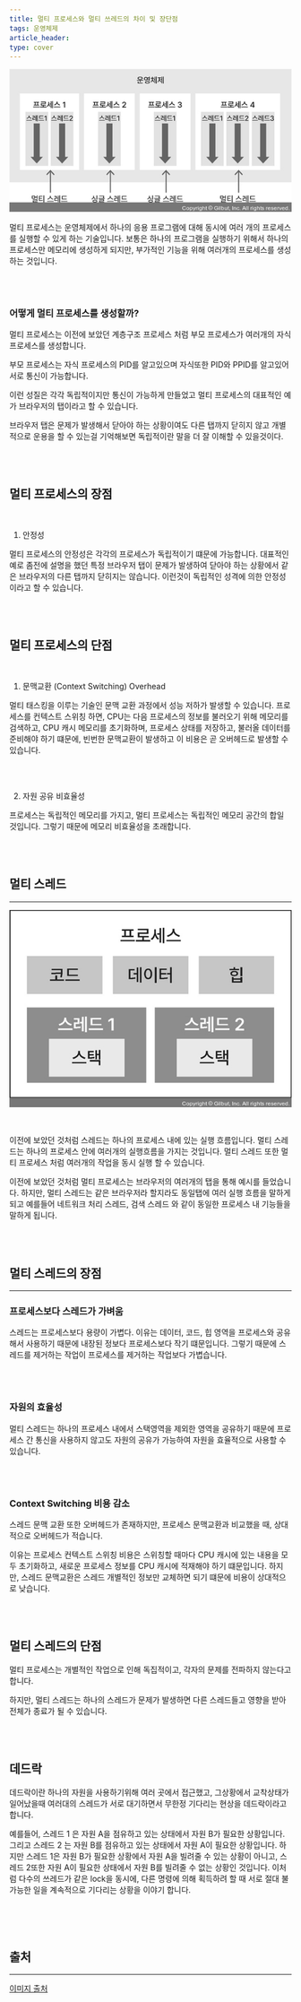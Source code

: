 ```yaml
---
title: 멀티 프로세스와 멀티 쓰레드의 차이 및 장단점
tags: 운영체제
article_header:
type: cover
---
```


![](https://raw.githubusercontent.com/jickDo/picture/master/OS/study/cp2/10/multi_process.png)

멀티 프로세스는 운영체제에서 하나의 응용 프로그램에 대해 동시에 여러 개의 프로세스를 실행할 수 있게 하는 기술입니다.
보통은 하나의 프로그램을 실행하기 위해서 하나의 프로세스만 메모리에 생성하게 되지만, 부가적인 기능을 위해
여러개의 프로세스를 생성하는 것입니다.

<br>
<br>

### 어떻게 멀티 프로세스를 생성할까?

멀티 프로세스는 이전에 보았던 계층구조 프로세스 처럼 부모 프로세스가
여러개의 자식 프로세스를 생성합니다.

부모 프로세스는 자식 프로세스의 PID를 알고있으며 자식또한 PID와 PPID를 알고있어
서로 통신이 가능합니다.

이런 성질은 각각 독립적이지만 통신이 가능하게 만들었고 멀티 프로세스의 대표적인 예가
브라우저의 탭이라고 할 수 있습니다.

브라우저 탭은 문제가 발생해서 닫아야 하는 상황이여도 다른 탭까지 닫히지 않고 개별적으로
운용을 할 수 있는걸 기억해보면 독립적이란 말을 더 잘 이해할 수 있을것이다.

<br>
<br>

## 멀티 프로세스의 장점

<br>

1. 안정성

멀티 프로세스의 안정성은 각각의 프로세스가 독립적이기 떄문에 가능합니다.
대표적인 예로 좀전에 설명을 했던 특정 브라우저 탭이 문제가 발생하여 닫아야 하는 상황에서
같은 브라우저의 다른 탭까지 닫히지는 않습니다.
이런것이 독립적인 성격에 의한 안정성이라고 할 수 있습니다.

<br>
<br>

## 멀티 프로세스의 단점

<br>

1. 문맥교환 (Context Switching) Overhead

멀티 태스킹을 이루는 기술인 문맥 교환 과정에서 성능 저하가 발생할 수 있습니다.
프로세스를 컨텍스트 스위칭 하면, CPU는 다음 프로세스의 정보를 불러오기 위해
메모리를 검색하고, CPU 캐시 메모리를 초기화하며, 프로세스 상태를 저장하고,
불러올 데이터를 준비해야 하기 떄문에, 빈번한 문맥교환이 발생하고 이 비용은 곧 오버헤드로 발생할 수 있습니다.

<br>
<br>

2. 자원 공유 비효율성

프로세스는 독립적인 메모리를 가지고, 멀티 프로세스는 독립적인 메모리 공간의 합일 것입니다.
그렇기 때문에 메모리 비효율성을 초래합니다.

<br>
<br>

## 멀티 스레드

---

![](https://raw.githubusercontent.com/jickDo/picture/master/OS/study/cp2/10/multi_thread.png)

<br>

이전에 보았던 것처럼 스레드는 하나의 프로세스 내에 있는 실행 흐름입니다.
멀티 스레드는 하나의 프로세스 안에 여러개의 실행흐름을 가지는 것입니다.
멀티 스레드 또한 멀티 프로세스 처럼 여러개의 작업을 동시 실행 할 수 있습니다.

이전에 보았던 것처럼 멀티 프로세스는 브라우저의 여러개의 탭을 통해 예시를 들었습니다.
하지만, 멀티 스레드는 같은 브라우저라 할지라도 동일탭에 여러 실행 흐름을 말하게 되고
예를들어 네트워크 처리 스레드, 검색 스레드 와 같이 동일한 프로세스 내 기능들을 말하게 됩니다.

<br>
<br>

## 멀티 스레드의 장점

---

### 프로세스보다 스레드가 가벼움

스레드는 프로세스보다 용량이 가볍다. 이유는 데이터, 코드, 힙 영역을
프로세스와 공유해서 사용하기 때문에 내장된 정보다 프로세스보다 작기 떄문입니다.
그렇기 때문에 스레드를 제거하는 작업이 프로세스를 제거하는 작업보다 가볍습니다.

<br>
<br>

### 자원의 효율성

멀티 스레드는 하나의 프로세스 내에서 스택영역을 제외한 영역을 공유하기 때문에
프로세스 간 통신을 사용하지 않고도 자원의 공유가 가능하여 자원을 효율적으로 사용할 수 있습니다.

<br>
<br>

### Context Switching 비용 감소

스레드 문맥 교환 또한 오버헤드가 존재하지만, 프로세스 문맥교환과 비교했을 때,
상대적으로 오버헤드가 적습니다.

이유는 프로세스 컨텍스트 스위칭 비용은 스위칭할 때마다 CPU 캐시에 있는 내용을 모두 초기화하고,
새로운 프로세스 정보를 CPU 캐시에 적재해야 하기 떄문입니다.
하지만, 스레드 문맥교환은 스레드 개별적인 정보만 교체하면 되기 떄문에 비용이 상대적으로 낮습니다.

<br>
<br>

## 멀티 스레드의 단점

멀티 프로세스는 개별적인 작업으로 인해 독집적이고, 각자의 문제를 전파하지 않는다고 합니다.

하지만, 멀티 스레드는 하나의 스레드가 문제가 발생하면 다른 스레드들고 영향을 받아 전체가 종료가 될 수 있습니다.

<br>
<br>

## 데드락

데드락이란 하나의 자원을 사용하기위해 여러 곳에서 접근했고, 그상황에서 교착상태가 일어났을때
여러대의 스레드가 서로 대기하면서 무한정 기다리는 현상을 데드락이라고 합니다.

예를들어, 스레드 1 은 자원 A을 점유하고 있는 상태에서 자원 B가 필요한 상황입니다.
그리고 스레드 2 는 자원 B를 점유하고 있는 상태에서 자원 A이 필요한 상황입니다.
하지만 스레드 1은 자원 B가 필요한 상황에서 자원 A을 빌려줄 수 있는 상황이 아니고,
스레드 2또한 자원 A이 필요한 상태에서 자원 B를 빌려줄 수 없는 상황인 것입니다.
이처럼 다수의 쓰레드가 같은 lock을 동시에,
다른 명령에 의해 획득하려 할 때 서로 절대 불가능한 일을 계속적으로 기다리는 상황을 이야기 합니다.

<br>
<br>
<br>

## 출처

---

[이미지 출처](https://www.inflearn.com/course/%ED%98%BC%EC%9E%90-%EA%B3%B5%EB%B6%80%ED%95%98%EB%8A%94-%EC%BB%B4%ED%93%A8%ED%84%B0%EA%B5%AC%EC%A1%B0-%EC%9A%B4%EC%98%81%EC%B2%B4%EC%A0%9C/dashboard)

